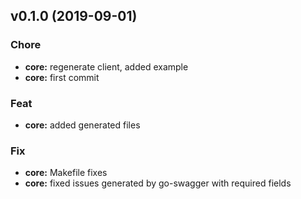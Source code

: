 
<a name="v0.1.0"></a>
## v0.1.0 (2019-09-01)

### Chore

* **core:** regenerate client, added example
* **core:** first commit

### Feat

* **core:** added generated files

### Fix

* **core:** Makefile fixes
* **core:** fixed issues generated by go-swagger with required fields

